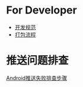 
# For Developer
* [开发规范](https://raw.githubusercontent.com/zhuAria/ScreenShot/master/android_guide.png)
* [打包流程](doc/打包流程.md)

# 推送问题排查
[Android推送失败排查步骤](https://help.aliyun.com/document_detail/40002.htm?spm=a2c4g.11186623.0.0.729c1a2ef0gxPB)



